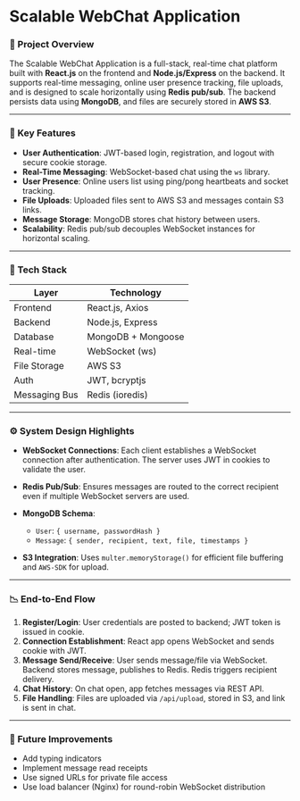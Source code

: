 <h1>Scalable WebChat Application</h1> 



### 🚀 Project Overview

The Scalable WebChat Application is a full-stack, real-time chat platform built with **React.js** on the frontend and **Node.js/Express** on the backend. It supports real-time messaging, online user presence tracking, file uploads, and is designed to scale horizontally using **Redis pub/sub**. The backend persists data using **MongoDB**, and files are securely stored in **AWS S3**.

---

### 📄 Key Features

* **User Authentication**: JWT-based login, registration, and logout with secure cookie storage.
* **Real-Time Messaging**: WebSocket-based chat using the `ws` library.
* **User Presence**: Online users list using ping/pong heartbeats and socket tracking.
* **File Uploads**: Uploaded files sent to AWS S3 and messages contain S3 links.
* **Message Storage**: MongoDB stores chat history between users.
* **Scalability**: Redis pub/sub decouples WebSocket instances for horizontal scaling.

---

### 📆 Tech Stack

| Layer         | Technology         |
| ------------- | ------------------ |
| Frontend      | React.js, Axios    |
| Backend       | Node.js, Express   |
| Database      | MongoDB + Mongoose |
| Real-time     | WebSocket (ws)     |
| File Storage  | AWS S3             |
| Auth          | JWT, bcryptjs      |
| Messaging Bus | Redis (ioredis)    |

---

### ⚙️ System Design Highlights

* **WebSocket Connections**: Each client establishes a WebSocket connection after authentication. The server uses JWT in cookies to validate the user.
* **Redis Pub/Sub**: Ensures messages are routed to the correct recipient even if multiple WebSocket servers are used.
* **MongoDB Schema**:

  * `User`: `{ username, passwordHash }`
  * `Message`: `{ sender, recipient, text, file, timestamps }`
* **S3 Integration**: Uses `multer.memoryStorage()` for efficient file buffering and `AWS-SDK` for upload.

---

### 📉 End-to-End Flow

1. **Register/Login**: User credentials are posted to backend; JWT token is issued in cookie.
2. **Connection Establishment**: React app opens WebSocket and sends cookie with JWT.
3. **Message Send/Receive**: User sends message/file via WebSocket. Backend stores message, publishes to Redis. Redis triggers recipient delivery.
4. **Chat History**: On chat open, app fetches messages via REST API.
5. **File Handling**: Files are uploaded via `/api/upload`, stored in S3, and link is sent in chat.

---

### 📅 Future Improvements

* Add typing indicators
* Implement message read receipts
* Use signed URLs for private file access
* Use load balancer (Nginx) for round-robin WebSocket distribution

